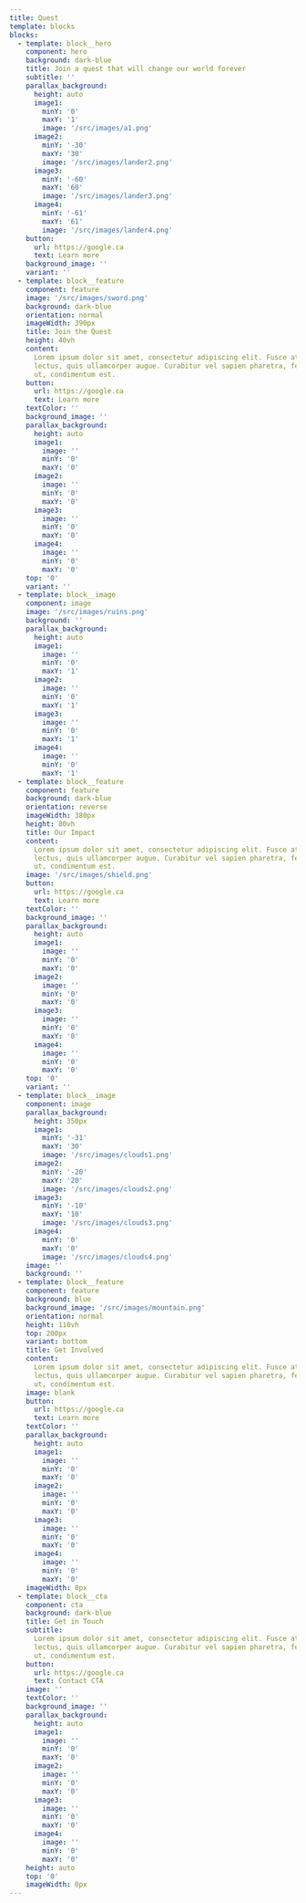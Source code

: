 ```yaml
---
title: Quest
template: blocks
blocks:
  - template: block__hero
    component: hero
    background: dark-blue
    title: Join a quest that will change our world forever
    subtitle: ''
    parallax_background:
      height: auto
      image1:
        minY: '0'
        maxY: '1'
        image: '/src/images/a1.png'
      image2:
        minY: '-30'
        maxY: '30'
        image: '/src/images/lander2.png'
      image3:
        minY: '-60'
        maxY: '60'
        image: '/src/images/lander3.png'
      image4:
        minY: '-61'
        maxY: '61'
        image: '/src/images/lander4.png'
    button:
      url: https://google.ca
      text: Learn more
    background_image: ''
    variant: ''
  - template: block__feature
    component: feature
    image: '/src/images/sword.png'
    background: dark-blue
    orientation: normal
    imageWidth: 390px
    title: Join the Quest
    height: 40vh
    content:
      Lorem ipsum dolor sit amet, consectetur adipiscing elit. Fusce at vehicula
      lectus, quis ullamcorper augue. Curabitur vel sapien pharetra, fermentum elit
      ut, condimentum est.
    button:
      url: https://google.ca
      text: Learn more
    textColor: ''
    background_image: ''
    parallax_background:
      height: auto
      image1:
        image: ''
        minY: '0'
        maxY: '0'
      image2:
        image: ''
        minY: '0'
        maxY: '0'
      image3:
        image: ''
        minY: '0'
        maxY: '0'
      image4:
        image: ''
        minY: '0'
        maxY: '0'
    top: '0'
    variant: ''
  - template: block__image
    component: image
    image: '/src/images/ruins.png'
    background: ''
    parallax_background:
      height: auto
      image1:
        image: ''
        minY: '0'
        maxY: '1'
      image2:
        image: ''
        minY: '0'
        maxY: '1'
      image3:
        image: ''
        minY: '0'
        maxY: '1'
      image4:
        image: ''
        minY: '0'
        maxY: '1'
  - template: block__feature
    component: feature
    background: dark-blue
    orientation: reverse
    imageWidth: 380px
    height: 80vh
    title: Our Impact
    content:
      Lorem ipsum dolor sit amet, consectetur adipiscing elit. Fusce at vehicula
      lectus, quis ullamcorper augue. Curabitur vel sapien pharetra, fermentum elit
      ut, condimentum est.
    image: '/src/images/shield.png'
    button:
      url: https://google.ca
      text: Learn more
    textColor: ''
    background_image: ''
    parallax_background:
      height: auto
      image1:
        image: ''
        minY: '0'
        maxY: '0'
      image2:
        image: ''
        minY: '0'
        maxY: '0'
      image3:
        image: ''
        minY: '0'
        maxY: '0'
      image4:
        image: ''
        minY: '0'
        maxY: '0'
    top: '0'
    variant: ''
  - template: block__image
    component: image
    parallax_background:
      height: 350px
      image1:
        minY: '-31'
        maxY: '30'
        image: '/src/images/clouds1.png'
      image2:
        minY: '-20'
        maxY: '20'
        image: '/src/images/clouds2.png'
      image3:
        minY: '-10'
        maxY: '10'
        image: '/src/images/clouds3.png'
      image4:
        minY: '0'
        maxY: '0'
        image: '/src/images/clouds4.png'
    image: ''
    background: ''
  - template: block__feature
    component: feature
    background: blue
    background_image: '/src/images/mountain.png'
    orientation: normal
    height: 110vh
    top: 200px
    variant: bottom
    title: Get Involved
    content:
      Lorem ipsum dolor sit amet, consectetur adipiscing elit. Fusce at vehicula
      lectus, quis ullamcorper augue. Curabitur vel sapien pharetra, fermentum elit
      ut, condimentum est.
    image: blank
    button:
      url: https://google.ca
      text: Learn more
    textColor: ''
    parallax_background:
      height: auto
      image1:
        image: ''
        minY: '0'
        maxY: '0'
      image2:
        image: ''
        minY: '0'
        maxY: '0'
      image3:
        image: ''
        minY: '0'
        maxY: '0'
      image4:
        image: ''
        minY: '0'
        maxY: '0'
    imageWidth: 0px
  - template: block__cta
    component: cta
    background: dark-blue
    title: Get in Touch
    subtitle:
      Lorem ipsum dolor sit amet, consectetur adipiscing elit. Fusce at vehicula
      lectus, quis ullamcorper augue. Curabitur vel sapien pharetra, fermentum elit
      ut, condimentum est.
    button:
      url: https://google.ca
      text: Contact CTA
    image: ''
    textColor: ''
    background_image: ''
    parallax_background:
      height: auto
      image1:
        image: ''
        minY: '0'
        maxY: '0'
      image2:
        image: ''
        minY: '0'
        maxY: '0'
      image3:
        image: ''
        minY: '0'
        maxY: '0'
      image4:
        image: ''
        minY: '0'
        maxY: '0'
    height: auto
    top: '0'
    imageWidth: 0px
---
```

